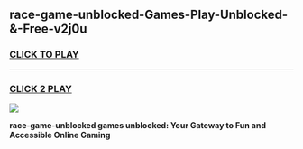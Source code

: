 
## race-game-unblocked-Games-Play-Unblocked-&-Free-v2j0u
<h3>
<a href="https://premium76.site?title=race-game-unblocked&ref=24A">CLICK TO PLAY</a></h3>
<hr>

<h3>
<a href="https://premium76.site?title=race-game-unblocked&ref=24A">CLICK 2 PLAY</a>
  
</h3>

<a href="https://premium76.site?title=race-game-unblocked&ref=24A"><img src="https://clearcache.store/games.png"></a>


**race-game-unblocked games unblocked: Your Gateway to Fun and Accessible Online Gaming**
